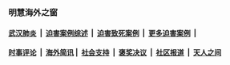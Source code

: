 
### 明慧海外之窗

####  [武汉肺炎](indexes/365.md?t=05092201) &nbsp;|&nbsp;  [迫害案例综述](indexes/328.md?t=05092201) &nbsp;|&nbsp; [迫害致死案例](indexes/277.md?t=05092201)  &nbsp;|&nbsp; [更多迫害案例](indexes/81.md?t=05092201)  &nbsp;|&nbsp; 
####  [时事评论](indexes/19.md?t=05092201) &nbsp;|&nbsp; [海外简讯](indexes/245.md?t=05092201)&nbsp;|&nbsp;  [社会支持](indexes/140.md?t=05092201) &nbsp;|&nbsp; [褒奖决议](indexes/282.md?t=05092201) &nbsp;|&nbsp; [社区报道](indexes/91.md?t=05092201)  &nbsp;|&nbsp; [天人之间](indexes/78.md?t=05092201) 

